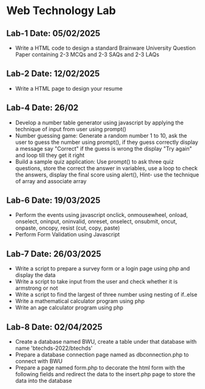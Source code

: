 # Web Technology Lab

## Lab-1 Date: 05/02/2025
- Write a HTML code to design a standard Brainware University Question Paper containing 2-3 MCQs and 2-3 SAQs and 2-3  LAQs

## Lab-2 Date: 12/02/2025
- Write  a HTML page to design your resume

## Lab-4 Date: 26/02
- Develop a number table generator using javascript by applying the technique of input from user using prompt()
- Number guessing game: Generate a random number 1 to 10, ask the user to guess the number using prompt(), if they guess correctly display a message say "Correct" if the guess is wrong the display "Try again" and loop till they get it right
- Build a sample quiz application: Use prompt() to ask three quiz questions, store the correct the answer in variables, use a loop to check the answers, display the final score using alert(), Hint- use the technique of array and associate array

## Lab-6 Date: 19/03/2025
- Perform the events using javascript onclick, onmousewheel, onload, onselect, oninput, oninvalid, onreset, onselect, onsubmit, oncut, onpaste, oncopy, resist (cut, copy, paste)
- Perform Form Validation using Javascript

## Lab-7 Date: 26/03/2025
- Write a script to prepare a survey form or a login page using php and display the data
- Write a script to take input from the user and check whether it is armstrong or not
- Write a script to find the largest of three number using nesting of if..else
- Write a mathematical calculator program using php
- Write an age calculator program using php

## Lab-8 Date: 02/04/2025
- Create a database named BWU, create a table under that database with name 'btechds-2022/btechds'
- Prepare a database connection page named as dbconnection.php to connect with BWU
- Prepare a page named form.php to decorate the html form with the following fields and redirect the data to the insert.php page to store the data into the database